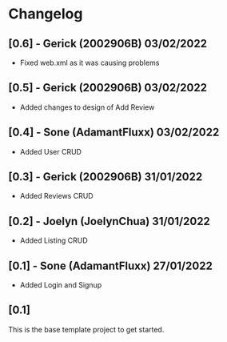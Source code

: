 # Changelog


## [0.6] - Gerick (2002906B) 03/02/2022
- Fixed web.xml as it was causing problems

## [0.5] - Gerick (2002906B) 03/02/2022
- Added changes to design of Add Review

## [0.4] - Sone (AdamantFluxx) 03/02/2022
- Added User CRUD

## [0.3] - Gerick (2002906B) 31/01/2022
- Added Reviews CRUD

## [0.2] - Joelyn (JoelynChua) 31/01/2022
- Added Listing CRUD

## [0.1] - Sone (AdamantFluxx) 27/01/2022
- Added Login and Signup

## [0.1]
This is the base template project to get started.

